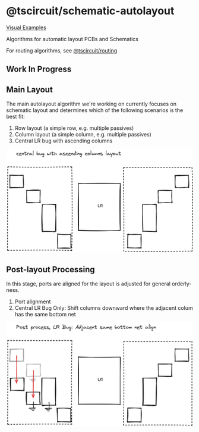 # @tscircuit/schematic-autolayout

[Visual Examples](https://autolayout.tscircuit.com)

Algorithms for automatic layout PCBs and Schematics

For routing algorithms, see [@tscircuit/routing](https://github.com/tscircuit/routing)

## Work In Progress

## Main Layout

The main autolayout algorithm we're working on currently focuses on schematic
layout and determines which of the following scenarios is the best fit:

1. Row layout (a simple row, e.g. multiple passives)
2. Column layout (a simple column, e.g. multiple passives)
3. Central LR bug with ascending columns

![](./docs/2024-04-24-22-36-58.png)

## Post-layout Processing

In this stage, ports are aligned for the layout is adjusted for general orderly-ness.

1. Port alignment
2. Central LR Bug Only: Shift columns downward where the adjacent colum has the
   same bottom net

![](./docs/2024-04-24-22-39-24.png)
